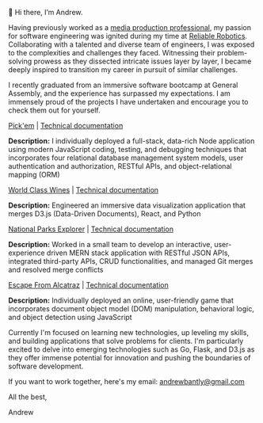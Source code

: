👋 Hi there, I’m Andrew. 

Having previously worked as a [media production professional](https://andrewbantly.me/), my passion for software engineering was ignited during my time at [Reliable Robotics](https://reliable.co/). Collaborating with a talented and diverse team of engineers, I was exposed to the complexities and challenges they faced. Witnessing their problem-solving prowess as they dissected intricate issues layer by layer, I became deeply inspired to transition my career in pursuit of similar challenges.

I recently graduated from an immersive software bootcamp at General Assembly, and the experience has surpassed my expectations. I am immensely proud of the projects I have undertaken and encourage you to check them out for yourself.

[Pick'em](https://pickem.herokuapp.com/) | [Technical documentation](https://github.com/andrewbantly/pickem#pickem)

**Description:** I individually deployed a full-stack, data-rich Node application using modern JavaScript coding, testing, and debugging techniques that incorporates four relational database management system models, user authentication and authorization, RESTful APIs, and object-relational mapping (ORM)

[World Class Wines](https://andrewbantly.github.io/world-class-wines) | [Technical documentation](https://github.com/andrewbantly/world-class-wines#world-class-wines)

**Description:** Engineered an immersive data visualization application that merges D3.js (Data-Driven Documents), React, and Python

[National Parks Explorer](https://nps-explorer.netlify.app/) | [Technical documentation](https://github.com/andrewbantly/npsexplorer-client)

**Description:** Worked in a small team to develop an interactive, user-experience driven MERN stack application with RESTful JSON APIs, integrated third-party APIs, CRUD functionalities, and managed Git merges and resolved merge conflicts

[Escape From Alcatraz](https://andrewbantly.github.io/Escape-From-Alcatraz/) | [Technical documentation](https://github.com/andrewbantly/Escape-From-Alcatraz#escape-from-alcatraz)

**Description:** Individually deployed an online, user-friendly game that incorporates document object model (DOM) manipulation, behavioral logic, and object detection using JavaScript

Currently I'm focused on learning new technologies, up leveling my skills, and building applications that solve problems for clients. I'm particularly excited to delve into emerging technologies such as Go, Flask, and D3.js as they offer immense potential for innovation and pushing the boundaries of software development.

If you want to work together, here's my email:
andrewbantly@gmail.com

All the best,

Andrew
